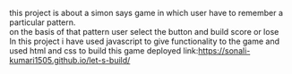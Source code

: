this project is about a simon says game in which user have to remember a particular pattern.
<br>on the basis of that pattern user select the button and build score or lose<br>
In this project i have used javascript to give functionality to the game and used html and css to build this game
deployed link:https://sonali-kumari1505.github.io/let-s-build/
